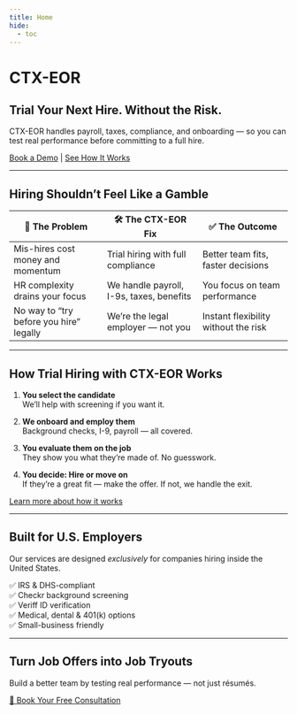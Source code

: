 ```yaml
---
title: Home
hide:
  - toc
---
```

# CTX-EOR

## Trial Your Next Hire. Without the Risk.

CTX-EOR handles payroll, taxes, compliance, and onboarding — so you can test real performance before committing to a full hire.

[Book a Demo](#) | [See How It Works](how-it-works.md)

---

## Hiring Shouldn’t Feel Like a Gamble

| 🚨 The Problem | 🛠️ The CTX-EOR Fix | ✅ The Outcome |
|---------------|--------------------|----------------|
| Mis-hires cost money and momentum | Trial hiring with full compliance | Better team fits, faster decisions |
| HR complexity drains your focus | We handle payroll, I-9s, taxes, benefits | You focus on team performance |
| No way to “try before you hire” legally | We’re the legal employer — not you | Instant flexibility without the risk |

---

## How Trial Hiring with CTX-EOR Works

1. **You select the candidate**  
   We’ll help with screening if you want it.

2. **We onboard and employ them**  
   Background checks, I-9, payroll — all covered.

3. **You evaluate them on the job**  
   They show you what they’re made of. No guesswork.

4. **You decide: Hire or move on**  
   If they’re a great fit — make the offer. If not, we handle the exit.

[Learn more about how it works](how-it-works.md)

---

## Built for U.S. Employers

Our services are designed *exclusively* for companies hiring inside the United States.

✅ IRS & DHS-compliant  
✅ Checkr background screening  
✅ Veriff ID verification  
✅ Medical, dental & 401(k) options  
✅ Small-business friendly

---

## Turn Job Offers into Job Tryouts

Build a better team by testing real performance — not just résumés.

[📅 Book Your Free Consultation](#)
